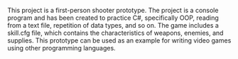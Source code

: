 This project is a first-person shooter prototype.
The project is a console program and has been created to practice C#, specifically OOP, reading from a text file, repetition of data types, and so on.
The game includes a skill.cfg file, which contains the characteristics of weapons, enemies, and supplies.
This prototype can be used as an example for writing video games using other programming languages.
